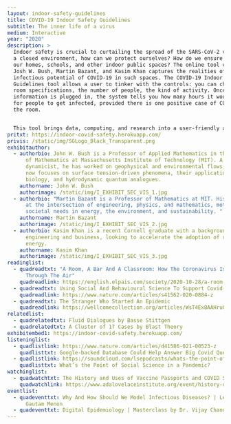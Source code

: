 ```yaml
---
layout: indoor-safety-guidelines
title: COVID-19 Indoor Safety Guidelines
subtitle: The inner life of a virus
medium: Interactive
year: "2020"
description: >
  Indoor safety is crucial to curtailing the spread of the SARS-CoV-2 virus. In
  a closed environment, how can we protect ourselves? How do we ensure safety in
  our homes, schools, and other indoor public spaces? The online tool created by
  Josh W. Bush, Martin Bazant, and Kasim Khan captures the realities of the
  infectious potential of COVID-19 in such spaces. The COVID-19 Indoor Safety
  Guidelines tool allows a user to tinker with the controls: you can choose the
  room specifications, the number of people, the kind of activity. Once the
  information is plugged in, the system tells you how many hours it would take
  for people to get infected, provided there is one positive case of COVID-19 in
  the room.


  This tool brings data, computing, and research into a user-friendly and comprehensible format, making us better informed about the risk of infection in these uncertain times.
pritxt: https://indoor-covid-safety.herokuapp.com/
privis: /static/img/SGLogo_Black_Transparent.png
exhibitauthor:
  - authorbio: John W. Bush is a Professor of Applied Mathematics in the Department
      of Mathematics at Massachusetts Institute of Technology (MIT). A fluid
      dynamicist, he has worked on geophysical and environmental flows, but he
      now focuses on surface tension-driven phenomena, their applications in
      biology, and hydrodynamic quantum analogues.
    authorname: John W. Bush
    authorimage: /static/img/I_EXHIBIT_SEC_VIS_1.jpg
  - authorbio: "Martin Bazant is a Professor of Mathematics at MIT. His research is
      at the intersection of engineering, physics, and mathematics, motivated by
      societal needs in energy, the environment, and sustainability. "
    authorname: Martin Bazant
    authorimage: /static/img/I_EXHIBIT_SEC_VIS_2.jpg
  - authorbio: Kasim Khan is a recent Cornell graduate with a background in chemical
      engineering and business, looking to accelerate the adoption of renewable
      energy.
    authorname: Kasim Khan
    authorimage: /static/img/I_EXHIBIT_SEC_VIS_3.jpg
readinglist:
  - quadreadtxt: "A Room, A Bar And A Classroom: How The Coronavirus Is Spread
      Through The Air"
    quadreadlink: https://english.elpais.com/society/2020-10-28/a-room-a-bar-and-a-class-how-the-coronavirus-is-spread-through-the-air.html
  - quadreadtxt: Using Social And Behavioural Science To Support Covid-19 Pandemic Response
    quadreadlink: https://www.nature.com/articles/s41562-020-0884-z
  - quadreadtxt: The Stranger Who Started An Epidemic
    quadreadlink: https://wellcomecollection.org/articles/WsT4Ex8AAHruGfXH
relatedlist:
  - quadrelatedtxt: Fluid Dialogues by Basse Stittgen
  - quadrelatedtxt: A Cluster of 17 Cases by Blast Theory
exhibitembed1: https://indoor-covid-safety.herokuapp.com/
listeninglist:
  - quadlistlink: https://www.nature.com/articles/d41586-021-00523-z
    quadlisttxt: Google-backed Database Could Help Answer Big Covid Questions
  - quadlistlink: https://soundcloud.com/lsepodcasts/whats-the-point-of-social-science-in-a-pandemic
    quadlisttxt: What’s the Point of Social Science in a Pandemic?
watchinglist:
  - quadwatchtxt: The History and Uses of Vaccine Passports and COVID Status Apps
    quadwatchlink: https://www.adalovelaceinstitute.org/event/history-uses-vaccine-passports-covid-status-apps/
eventlist:
  - quadeventtxt: Why And How Should We Model Infectious Diseases? | Lecture by Dr.
      Gautam Menon
  - quadeventtxt: Digital Epidemiology | Masterclass by Dr. Vijay Chandru
---
```

